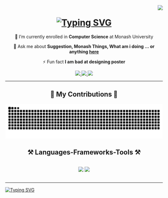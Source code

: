 <img align="right" src="https://visitor-badge.laobi.icu/badge?page_id=jiaxuan-oss.jiaxuan-oss" />

<h1 align="center">
    <a href="https://git.io/typing-svg"><img src="https://readme-typing-svg.herokuapp.com?font=Sour+Gummy&size=34&pause=1000&color=138EF7&background=1BFF3800&center=true&vCenter=true&width=435&lines=Hi+I'm+Jia+Xuan+%F0%9F%98%8E;Welcome+To+My+GitHub" alt="Typing SVG" /></a>
</h1>

<div align="center">
 
 🔭 I’m currently enrolled in **Computer Science** at Monash University

💬 Ask me about **Suggestion, Monash Things, What am i doing ... or anything [here](https://github.com/jiaxuan-oss/jiaxuan-oss/issues)**

⚡ Fun fact **I am bad at designing poster**

 </div>

<div align="center"> 
  <a href="mailto: tehjxuan@gmail.com">
    <img src="https://img.shields.io/badge/Gmail-333333?style=for-the-badge&logo=gmail&logoColor=red" />
  </a>
  <a href="https://www.linkedin.com/in/jia-xuan-teh-24436523a/" target="_blank">
    <img src="https://img.shields.io/badge/LinkedIn-0077B5?style=for-the-badge&logo=linkedin&logoColor=white" target="_blank" />
  </a>
  <a href="https://github.com/jiaxuan-oss" target="_blank">
     <img src="https://img.shields.io/badge/Portfolio-FF5722?style=for-the-badge&logo=todoist&logoColor=white" target="_blank" /> <!-- sqlite, safari, google-chrome are other good icon options -->
  </a>
</div>


 <hr/>
<div align="center">
  <h2>🐍 My Contributions 🐍</h2>
  <img alt="snake eating my contributions" src="https://raw.githubusercontent.com/jiaxuan-oss/jiaxuan-oss/output/github-contribution-grid-snake.svg" />
  
  <br/>
</div>
 
<h2 align="center">⚒️ Languages-Frameworks-Tools ⚒️</h2>
<br/>
<div align="center">
    <img src="https://skillicons.dev/icons?i=python,javascript,java,typescript,haskell,linux,vscode,github,git" />
    <img src="https://skillicons.dev/icons?i=nodejs,mongodb,c,java,mysql" /><br>
</div>
 
<br/>
<hr/>
<a href="https://git.io/typing-svg"><img src="https://readme-typing-svg.herokuapp.com?font=Sour+Gummy&size=27&pause=1000&color=138EF7&center=true&vCenter=true&width=435&lines=Thanks+for+visiting+%F0%9F%91%8B;Shoot+me+a+message+on+Linkedin" alt="Typing SVG" /></a>

